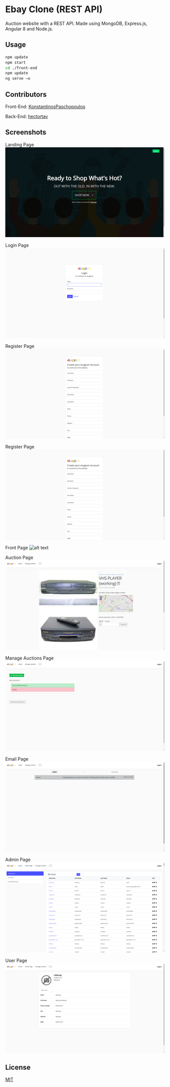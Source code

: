 # Ebay Clone (REST API)

Auction website with a REST API.
Made using MongoDB, Express.js, Angular 8 and Node.js.

## Usage

```bash
npm update
npm start
cd ./front-end
npm update
ng serve –o
```

## Contributors
Front-End: [KonstantinosPaschopoulos](https://github.com/KonstantinosPaschopoulos)

Back-End: [hectortav](https://github.com/hectortav)

## Screenshots
Landing Page
![alt text](https://raw.githubusercontent.com/hectortav/Ebay_Clone/master/Screenshots/landing_page.png)

Login Page
![alt text](https://raw.githubusercontent.com/hectortav/Ebay_Clone/master/Screenshots/long_page.png)

Register Page
![alt text](https://raw.githubusercontent.com/hectortav/Ebay_Clone/master/Screenshots/register_page.png)

Register Page
![alt text](https://raw.githubusercontent.com/hectortav/Ebay_Clone/master/Screenshots/register_page.png)

Front Page
![alt text](https://raw.githubusercontent.com/hectortav/Ebay_Clone/master/Screenshots/front_page.png)

Auction Page
![alt text](https://raw.githubusercontent.com/hectortav/Ebay_Clone/master/Screenshots/auction_page.png)

Manage Auctions Page
![alt text](https://raw.githubusercontent.com/hectortav/Ebay_Clone/master/Screenshots/manage_auctions_page.png)

Email Page
![alt text](https://raw.githubusercontent.com/hectortav/Ebay_Clone/master/Screenshots/email_page.png)

Admin Page
![alt text](https://raw.githubusercontent.com/hectortav/Ebay_Clone/master/Screenshots/admin_page.png)

User Page
![alt text](https://raw.githubusercontent.com/hectortav/Ebay_Clone/master/Screenshots/user_page.png)

## License
[MIT](https://choosealicense.com/licenses/mit/)


























